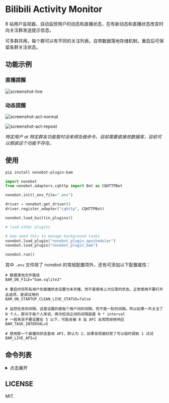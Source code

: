 # Bilibili Activity Monitor

B 站用户监视器，自动监控用户的动态和直播状态，在有新动态和直播状态改变时向关注群发送提示信息。

可多群共用，每个群可以有不同的关注列表。自带数据落地存储机制，重启后可保留各群关注状态。

## 功能示例

### 直播提醒

![screenshot-live]

### 动态提醒

![screenshot-act-normal]

![screenshot-act-repost]

*特定用户 at 特定群友功能暂时没来得及做命令，目前需要直接改数据库，目前可以假装这个功能不存在。*

## 使用

```bash
pip install nonebot-plugin-bam
```

```python
import nonebot
from nonebot.adapters.cqhttp import Bot as CQHTTPBot

nonebot.init(_env_file=".env")

driver = nonebot.get_driver()
driver.register_adapter("cqhttp", CQHTTPBot)

nonebot.load_builtin_plugins()

# load other plugins

# bam need this to manage background tasks
nonebot.load_plugin("nonebot_plugin_apscheduler")
nonebot.load_plugin("nonebot_plugin_bam")

nonebot.run()
```

其中 `.env` 文件除了 nonebot 的常规配置项外，还有可添加以下配置属性：

```env
# 数据落地文件路径
BAM_DB_FILE="bam.sqlite3"

# 重启时将所有用户的直播状态设置为未开播，而不是使用上次记录的状态。正常使用不要打开此选项，是调试用的
BAM_ON_STARTUP_CLEAN_LIVE_STATUS=false 

# 监控任务的间隔，这里设置的是每个用户间的间隔，而不是一轮的间隔。所以如果一共关注了 N 个人，那对于每个人来说，两次检测之间的间隔就是 N * interval
# 一般来说不要设置在 5 以下，可能会被 B 站 API 反爬而拒绝响应
BAM_TASK_INTERVAL=5

# 使用那一个直播间状态查询 API，默认为 2，如果发现被封禁了可以临时调到 1 试试
BAM_LIVE_API=2
```

## 命令列表

<details>
<summary>点击展开</summary>

### 群相关

#### 群初始化

命令：`@bot /bam/group/add [superuser_qq]`

SUPERUSER ONLY，GROUP ONLY。

在机器人加入群之后，首先使用此命令将群加入服务列表。

参数：

- superuser_qq：此群的 SUPERUSER，可以管理 Bot 在这个群的行为。可选参数，不填时则设置为使用此命令的人。

#### 删除群

命令：`@bot /bam/group/remove`

SUPERUSER ONLY，GROUP ONLY。

将当前群从服务列表中删除。

#### 群列表

命令：`/bam/group/list`

SUPERUSER ONLY，PRIVATE ONLY。

显示当前机器人服务的群列表。

### 关注相关

#### 添加关注

命令：`[@bot] /bam/follower/add [qq_group_id] <bilibili_uid>`

SUPERUSER ONLY, PRIVATE OR GROUP

为群 `qq_group_id` 添加对 B 站用户 `bilibili_uid` 的监控。

参数：

- `qq_group_id`：操作群号。可选参数，如果在群聊中使用此命令则不能加此参数，默认为当前群。
- `bilibili_uid`：B 站用户 UID，必填。

注：`[@bot]` 表示在私聊中使用时不用(无法) at 机器人，下略。

#### 删除关注

命令：`[@bot] /bam/follower/remove [qq_group_id] <bilibili_uid>`

SUPERUSER ONLY, PRIVATE OR GROUP

为群 `qq_group_id` 删除对 B 站用户 `bilibili_uid` 的监控。

参数：

- `qq_group_id`：操作群号。可选参数，如果在群聊中使用此命令则不能加此参数，默认为当前群。
- `bilibili_uid`：B 站用户 UID，必填。

#### 群关注列表

命令：`[@bot] /bam/follower/list [qq_group_id]`

SUPERUSER ONLY, PRIVATE OR GROUP

列出群 `qq_group_id` 的关注列表。

参数：

- `qq_group_id`：操作群号。可选参数，如果在群聊中使用此命令则不能加此参数，默认为当前群。

### B 站相关

#### 获取/更新用户数据

命令：`[@bot] /bam/user/fetch <bilibili_uid>`

SUPERUSER ONLY, PRIVATE OR GROUP

获取或更新 B 站用户 `bilibili_uid` 的信息。

参数：

- `bilibili_uid`：B 站用户 UID，必填。

#### 获取一个动态信息

命令：`[@bot] /bam/act <bilibili_activity_id>`

ANYONE

获取 B 站动态 `bilibili_activity_id` 的信息。

参数：

- `bilibili_activity_id`：B 站动态 ID。

</details>

## LICENSE

MIT.

[screenshot-live]: https://rikka.7sdre.am/files/af1c9c5a-5f8c-40df-b199-e97525368ec9.png
[screenshot-act-normal]: https://rikka.7sdre.am/files/5350ce1c-63f6-4f43-abcc-004e9c722063.png
[screenshot-act-repost]: https://rikka.7sdre.am/files/9c43a32b-2df7-4b93-be53-22c50a981c63.png
